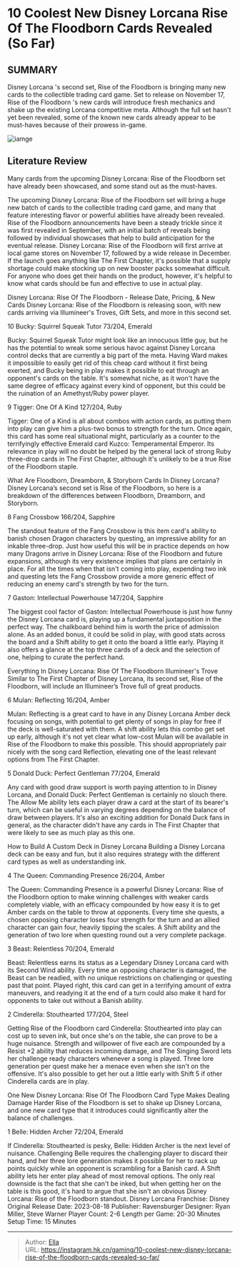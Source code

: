 # 10 Coolest New Disney Lorcana Rise Of The Floodborn Cards Revealed (So Far)


## SUMMARY 


Disney Lorcana
&#39;s second set, 
Rise of the Floodborn 
is bringing many new cards to the collectible trading card game. 
 Set to release on November 17, 
Rise of the Floodborn
&#39;s new cards will introduce fresh mechanics and shake up the existing 
Lorcana
 competitive meta. 
 Although the full set hasn&#39;t yet been revealed, some of the known new cards already appear to be must-haves because of their prowess in-game. 

![iamge](https://static1.srcdn.com/wordpress/wp-content/uploads/2023/11/lorcana-rise-of-the-floodborn-cool-cards.jpg)

## Literature Review

Many cards from the upcoming Disney Lorcana: Rise of the Floodborn set have already been showcased, and some stand out as the must-haves.




The upcoming Disney Lorcana: Rise of the Floodborn set will bring a huge new batch of cards to the collectible trading card game, and many that feature interesting flavor or powerful abilities have already been revealed. Rise of the Floodborn announcements have been a steady trickle since it was first revealed in September, with an initial batch of reveals being followed by individual showcases that help to build anticipation for the eventual release.
Disney Lorcana: Rise of the Floodborn will first arrive at local game stores on November 17, followed by a wide release in December. If the launch goes anything like The First Chapter, it&#39;s possible that a supply shortage could make stocking up on new booster packs somewhat difficult. For anyone who does get their hands on the product, however, it&#39;s helpful to know what cards should be fun and effective to use in actual play.
            
 
 Disney Lorcana: Rise Of The Floodborn - Release Date, Pricing, &amp; New Cards 
Disney Lorcana: Rise of the Floodborn is releasing soon, with new cards arriving via Illumineer&#39;s Troves, Gift Sets, and more in this second set.













 








 10  Bucky: Squirrel Squeak Tutor 
73/204, Emerald
        

Bucky: Squirrel Squeak Tutor might look like an innocuous little guy, but he has the potential to wreak some serious havoc against Disney Lorcana control decks that are currently a big part of the meta. Having Ward makes it impossible to easily get rid of this cheap card without it first being exerted, and Bucky being in play makes it possible to eat through an opponent&#39;s cards on the table. It&#39;s somewhat niche, as it won&#39;t have the same degree of efficacy against every kind of opponent, but this could be the ruination of an Amethyst/Ruby power player.





 9  Tigger: One Of A Kind 
127/204, Ruby


 







Tigger: One of a Kind is all about combos with action cards, as putting them into play can give him a plus-two bonus to strength for the turn. Once again, this card has some real situational might, particularly as a counter to the terrifyingly effective Emerald card Kuzco: Temperamental Emperor. Its relevance in play will no doubt be helped by the general lack of strong Ruby three-drop cards in The First Chapter, although it&#39;s unlikely to be a true Rise of the Floodborn staple.
            
 
 What Are Floodborn, Dreamborn, &amp; Storyborn Cards In Disney Lorcana? 
Disney Lorcana’s second set is Rise of the Floodborn, so here is a breakdown of the differences between Floodborn, Dreamborn, and Storyborn.









 8  Fang Crossbow 
166/204, Sapphire
        

The standout feature of the Fang Crossbow is this item card&#39;s ability to banish chosen Dragon characters by questing, an impressive ability for an inkable three-drop. Just how useful this will be in practice depends on how many Dragons arrive in Disney Lorcana: Rise of the Floodborn and future expansions, although its very existence implies that plans are certainly in place. For all the times when that isn&#39;t coming into play, expending two ink and questing lets the Fang Crossbow provide a more generic effect of reducing an enemy card&#39;s strength by two for the turn.





 7  Gaston: Intellectual Powerhouse 
147/204, Sapphire
        

The biggest cool factor of Gaston: Intellectual Powerhouse is just how funny the Disney Lorcana card is, playing up a fundamental juxtaposition in the perfect way. The chalkboard behind him is worth the price of admission alone. As an added bonus, it could be solid in play, with good stats across the board and a Shift ability to get it onto the board a little early. Playing it also offers a glance at the top three cards of a deck and the selection of one, helping to curate the perfect hand.
            
 
 Everything In Disney Lorcana: Rise Of The Floodborn Illumineer&#39;s Trove 
Similar to The First Chapter of Disney Lorcana, its second set, Rise of the Floodborn, will include an Illumineer’s Trove full of great products.









 6  Mulan: Reflecting 
16/204, Amber


 







Mulan: Reflecting is a great card to have in any Disney Lorcana Amber deck focusing on songs, with potential to get plenty of songs in play for free if the deck is well-saturated with them. A shift ability lets this combo get set up early, although it&#39;s not yet clear what low-cost Mulan will be available in Rise of the Floodborn to make this possible. This should appropriately pair nicely with the song card Reflection, elevating one of the least relevant options from The First Chapter.





 5  Donald Duck: Perfect Gentleman 
77/204, Emerald
        

Any card with good draw support is worth paying attention to in Disney Lorcana, and Donald Duck: Perfect Gentleman is certainly no slouch there. The Allow Me ability lets each player draw a card at the start of its bearer&#39;s turn, which can be useful in varying degrees depending on the balance of draw between players. It&#39;s also an exciting addition for Donald Duck fans in general, as the character didn&#39;t have any cards in The First Chapter that were likely to see as much play as this one.
            
 
 How to Build A Custom Deck in Disney Lorcana 
Building a Disney Lorcana deck can be easy and fun, but it also requires strategy with the different card types as well as understanding ink.









 4  The Queen: Commanding Presence 
26/204, Amber
        

The Queen: Commanding Presence is a powerful Disney Lorcana: Rise of the Floodborn option to make winning challenges with weaker cards completely viable, with an efficacy compounded by how easy it is to get Amber cards on the table to throw at opponents. Every time she quests, a chosen opposing character loses four strength for the turn and an allied character can gain four, heavily tipping the scales. A Shift ability and the generation of two lore when questing round out a very complete package.





 3  Beast: Relentless 
70/204, Emerald
        

Beast: Relentless earns its status as a Legendary Disney Lorcana card with its Second Wind ability. Every time an opposing character is damaged, the Beast can be readied, with no unique restrictions on challenging or questing past that point. Played right, this card can get in a terrifying amount of extra maneuvers, and readying it at the end of a turn could also make it hard for opponents to take out without a Banish ability.





 2  Cinderella: Stouthearted 
177/204, Steel
        

Getting Rise of the Floodborn card Cinderella: Stouthearted into play can cost up to seven ink, but once she&#39;s on the table, she can prove to be a huge nuisance. Strength and willpower of five each are compounded by a Resist &#43;2 ability that reduces incoming damage, and The Singing Sword lets her challenge ready characters whenever a song is played. Three lore generation per quest make her a menace even when she isn&#39;t on the offensive. It&#39;s also possible to get her out a little early with Shift 5 if other Cinderella cards are in play.
            
 
 One New Disney Lorcana: Rise Of The Floodborn Card Type Makes Dealing Damage Harder 
Rise of the Floodborn is set to shake up Disney Lorcana, and one new card type that it introduces could significantly alter the balance of challenges.









 1  Belle: Hidden Archer 
72/204, Emerald


 







If Cinderella: Stouthearted is pesky, Belle: Hidden Archer is the next level of nuisance. Challenging Belle requires the challenging player to discard their hand, and her three lore generation makes it possible for her to rack up points quickly while an opponent is scrambling for a Banish card. A Shift ability lets her enter play ahead of most removal options. The only real downside is the fact that she can&#39;t be inked, but when getting her on the table is this good, it&#39;s hard to argue that she isn&#39;t an obvious Disney Lorcana: Rise of the Floodborn standout.
               Disney Lorcana   Franchise:   Disney    Original Release Date:   2023-08-18    Publisher:   Ravensburger    Designer:   Ryan Miller, Steve Warner    Player Count:   2-6    Length per Game:   20-30 Minutes     Setup Time:   15 Minutes      

---

> Author: [Ella](https://instagram.hk.cn/)  
> URL: https://instagram.hk.cn/gaming/10-coolest-new-disney-lorcana-rise-of-the-floodborn-cards-revealed-so-far/  

